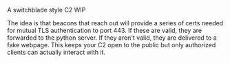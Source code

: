 A switchblade style C2 WIP

The idea is that beacons that reach out will provide a series of certs needed for mutual TLS authentication to port 443. If these are valid, they are forwarded to the python server. If they aren't valid, they are delivered to a fake webpage. This keeps your C2 open to the public but only authorized clients can actually interact with it.

